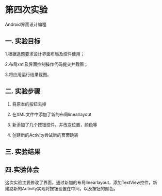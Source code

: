 # 第四次实验 

Android界面设计编程

## 一. 实验目标

1.根据选题要求设计界面布局及控件使用；

2.布局xml及界面控制操作代码提交并截图；

3.将应用运行结果截图。 

## 二. 实验步骤

1.   将原本的按钮去掉

2.   在XML文件中添加了新的布局linearlayout

3.   新添加了几个按钮控件，并改变位置，颜色等

4.    创建新的Activity尝试新的页面跳转

## 三. 实验结果

## 四.实验体会

这次实验主要修改了界面，通过新加的布局linearlayout，添加TextView控件，新建路新的Activity实现将按钮设置在中间，以及按钮的颜色。

